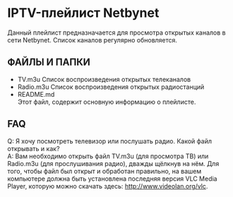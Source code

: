 # IPTV-плейлист Netbynet
Данный плейлист предназначается для просмотра открытых каналов в сети Netbynet. Список каналов регулярно обновляется.

## ФАЙЛЫ И ПАПКИ
* TV.m3u
Список воспроизведения открытых телеканалов
* Radio.m3u
Список воспроизведения открытых радиостанций
* README.md  
Этот файл, содержит основную информацию о плейлисте.  

##  FAQ
Q: Я хочу посмотреть телевизор или послушать радио. Какой файл открывать и как?  
A: Вам необходимо открыть файл TV.m3u (для просмотра ТВ) или Radio.m3u (для прослушивания радио), дважды щёлкнув на нём. Для того, чтобы файл был открыт и обработан правильно, на вашем компьютере должна быть установлена последняя версия VLC Media Player, которую можно скачать здесь: http://www.videolan.org/vlc.  
